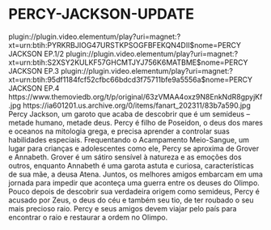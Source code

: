 # PERCY-JACKSON-UPDATE

<item>
<title>[COLOR silver][B] PERCY JACKSON E OS OLIMPIANOS 1º TEMPORADA [/COLOR][/B][COLOR yellow]  FULL HD  [B][/COLOR][/B]</title>
<link>plugin://plugin.video.elementum/play?uri=magnet:?xt=urn:btih:PYRKRBJIOG47URSTKPSOGFBFEKQN4DII$nome=PERCY JACKSON EP.1/2</link>
<link>plugin://plugin.video.elementum/play?uri=magnet:?xt=urn:btih:S2XSY2KULKF57GHCMTJYJ756K6MATBME$nome=PERCY JACKSON EP.3</link>
<link>plugin://plugin.video.elementum/play?uri=magnet:?xt=urn:btih:95df1184fcf52cfbc66bdcd3f75711bfe9a5556a$nome=PERCY JACKSON EP.4</link>
<thumbnail>https://www.themoviedb.org/t/p/original/63zVMAA4oxz9N8EnkNdR8gpyjKf.jpg</thumbnail>
<fanart>https://ia601201.us.archive.org/0/items/fanart_202311/83b7a590.jpg</fanart>
<info>Percy Jackson, um garoto que acaba de descobrir que é um semideus – metade humano, metade deus. Percy é filho de Poseidon, o deus dos mares e oceanos na mitologia grega, e precisa aprender a controlar suas habilidades especiais. Frequentando o Acampamento Meio-Sangue, um lugar para crianças e adolescentes como ele, Percy se aproxima de Grover e Annabeth. Grover é um sátiro sensível à natureza e as emoções dos outros, enquanto Annabeth é uma garota astuta e curiosa, características de sua mãe, a deusa Atena. Juntos, os melhores amigos embarcam em uma jornada para impedir que aconteça uma guerra entre os deuses do Olimpo. Pouco depois de descobrir sua verdadeira origem como semideus, Percy é acusado por Zeus, o deus do céu e também seu tio, de ter roubado o seu mais precioso raio. Percy e seus amigos devem viajar pelo país para encontrar o raio e restaurar a ordem no Olimpo.</info>
</item>
